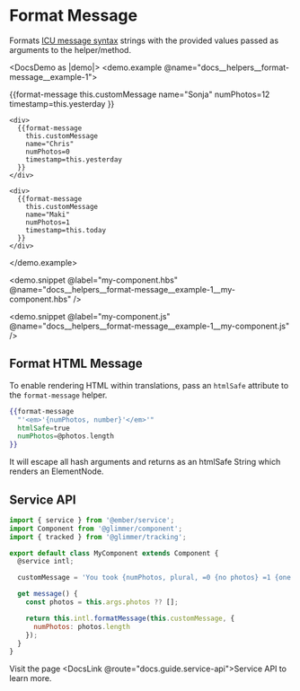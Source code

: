 <LocaleSwitcher />

# Format Message

Formats [ICU message syntax](https://formatjs.io/docs/core-concepts/icu-syntax) strings with the provided values passed as arguments to the helper/method.

<DocsDemo as |demo|>
  <demo.example @name="docs__helpers__format-message__example-1">
    <div>
      {{format-message
        this.customMessage
        name="Sonja"
        numPhotos=12
        timestamp=this.yesterday
      }}
    </div>

    <div>
      {{format-message
        this.customMessage
        name="Chris"
        numPhotos=0
        timestamp=this.yesterday
      }}
    </div>

    <div>
      {{format-message
        this.customMessage
        name="Maki"
        numPhotos=1
        timestamp=this.today
      }}
    </div>
  </demo.example>

  <demo.snippet
    @label="my-component.hbs"
    @name="docs__helpers__format-message__example-1__my-component.hbs"
  />

  <demo.snippet
    @label="my-component.js"
    @name="docs__helpers__format-message__example-1__my-component.js"
  />
</DocsDemo>


## Format HTML Message

To enable rendering HTML within translations, pass an `htmlSafe` attribute to the `format-message` helper.

```hbs
{{format-message
  "'<em>'{numPhotos, number}'</em>'"
  htmlSafe=true
  numPhotos=@photos.length
}}
```

It will escape all hash arguments and returns as an htmlSafe String which renders an ElementNode.  


## Service API

```js
import { service } from '@ember/service';
import Component from '@glimmer/component';
import { tracked } from '@glimmer/tracking';

export default class MyComponent extends Component {
  @service intl;

  customMessage = 'You took {numPhotos, plural, =0 {no photos} =1 {one photo} other {# photos}}.';

  get message() {
    const photos = this.args.photos ?? [];

    return this.intl.formatMessage(this.customMessage, {
      numPhotos: photos.length
    });
  }
}
```

Visit the page <DocsLink @route="docs.guide.service-api">Service API</DocsLink> to learn more.